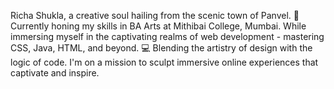 Richa Shukla, a creative soul hailing from the scenic town of Panvel.
 🎨 Currently honing my skills in BA Arts at Mithibai College, Mumbai.
 While immersing myself in the captivating realms of web development - mastering CSS, Java, HTML, and beyond.
 💻 Blending the artistry of design with the logic of code.
 I'm on a mission to sculpt immersive online experiences that captivate and inspire. 

<!---
richashukhla02/richashukhla02 is a ✨ special ✨ repository because its `README.md` (this file) appears on your GitHub profile.
You can click the Preview link to take a look at your changes.
--->

